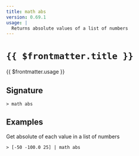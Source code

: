 ```yaml
---
title: math abs
version: 0.69.1
usage: |
  Returns absolute values of a list of numbers
---
```


# <code>{{ $frontmatter.title }}</code>

<div style='white-space: pre-wrap;'>{{ $frontmatter.usage }}</div>

## Signature

```> math abs ```

## Examples

Get absolute of each value in a list of numbers
```shell
> [-50 -100.0 25] | math abs
```
